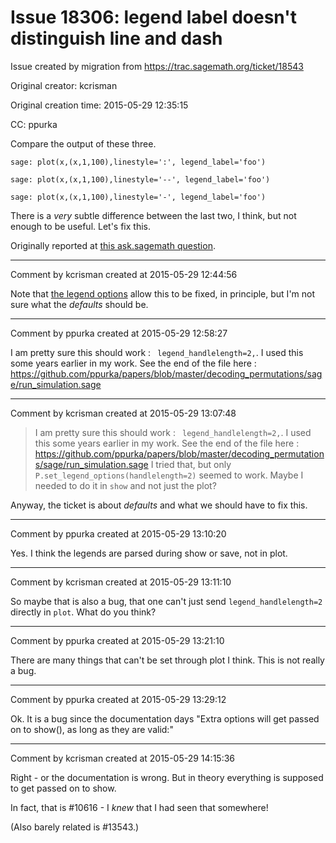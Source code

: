 # Issue 18306: legend label doesn't distinguish line and dash

Issue created by migration from https://trac.sagemath.org/ticket/18543

Original creator: kcrisman

Original creation time: 2015-05-29 12:35:15

CC:  ppurka

Compare the output of these three.

```
sage: plot(x,(x,1,100),linestyle=':', legend_label='foo')

sage: plot(x,(x,1,100),linestyle='--', legend_label='foo')

sage: plot(x,(x,1,100),linestyle='-', legend_label='foo')
```

There is a _very_ subtle difference between the last two, I think, but not enough to be useful.  Let's fix this.

Originally reported at [this ask.sagemath question](http://ask.sagemath.org/question/26976/showing-dashed-line-in-the-legend-box/).


---

Comment by kcrisman created at 2015-05-29 12:44:56

Note that [the legend options](http://doc.sagemath.org/html/en/reference/plotting/sage/plot/graphics.html#sage.plot.graphics.Graphics.set_legend_options) allow this to be fixed, in principle, but I'm not sure what the _defaults_ should be.


---

Comment by ppurka created at 2015-05-29 12:58:27

I am pretty sure this should work : ` legend_handlelength=2,`.  I used this some years earlier in my work. See the end of the file here : https://github.com/ppurka/papers/blob/master/decoding_permutations/sage/run_simulation.sage


---

Comment by kcrisman created at 2015-05-29 13:07:48

> I am pretty sure this should work : ` legend_handlelength=2,`.  I used this some years earlier in my work. See the end of the file here : https://github.com/ppurka/papers/blob/master/decoding_permutations/sage/run_simulation.sage
I tried that, but only `P.set_legend_options(handlelength=2)` seemed to work.  Maybe I needed to do it in `show` and not just the plot?

Anyway, the ticket is about _defaults_ and what we should have to fix this.


---

Comment by ppurka created at 2015-05-29 13:10:20

Yes. I think the legends are parsed during show or save, not in plot.


---

Comment by kcrisman created at 2015-05-29 13:11:10

So maybe that is also a bug, that one can't just send `legend_handlelength=2` directly in `plot`.  What do you think?


---

Comment by ppurka created at 2015-05-29 13:21:10

There are many things that can't be set through plot I think. This is not really a bug.


---

Comment by ppurka created at 2015-05-29 13:29:12

Ok. It is a bug since the documentation days "Extra options will get passed on to show(), as long as they are valid:"


---

Comment by kcrisman created at 2015-05-29 14:15:36

Right - or the documentation is wrong.  But in theory everything is supposed to get passed on to show.

In fact, that is #10616 - I _knew_ that I had seen that somewhere!

(Also barely related is #13543.)
